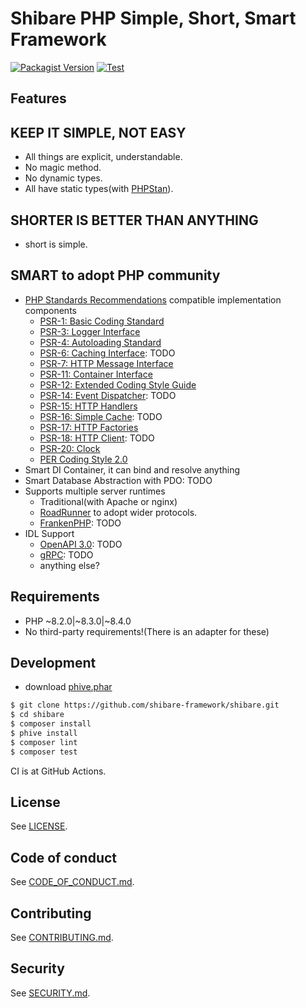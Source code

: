 # Shibare PHP Simple, Short, Smart Framework

[![Packagist Version](https://img.shields.io/packagist/v/shibare/framework)](https://packagist.org/packages/shibare/framework) [![Test](https://github.com/shibare-framework/framework/actions/workflows/test.yaml/badge.svg)](https://github.com/shibare-framework/framework/actions/workflows/test.yaml)

## Features

## KEEP IT SIMPLE, NOT EASY

- All things are explicit, understandable.
- No magic method.
- No dynamic types.
- All have static types(with [PHPStan](https://phpstan.org/)).

## SHORTER IS BETTER THAN ANYTHING

- short is simple.

## SMART to adopt PHP community

- [PHP Standards Recommendations](https://www.php-fig.org/psr/) compatible implementation components
    - [PSR-1: Basic Coding Standard](https://www.php-fig.org/psr/psr-1)
    - [PSR-3: Logger Interface](https://www.php-fig.org/psr/psr-3)
    - [PSR-4: Autoloading Standard](https://www.php-fig.org/psr/psr-4)
    - [PSR-6: Caching Interface](https://www.php-fig.org/psr/psr-6): TODO
    - [PSR-7: HTTP Message Interface](https://www.php-fig.org/psr/psr-7)
    - [PSR-11: Container Interface](https://www.php-fig.org/psr/psr-11)
    - [PSR-12: Extended Coding Style Guide](https://www.php-fig.org/psr/psr-12)
    - [PSR-14: Event Dispatcher](https://www.php-fig.org/psr/psr-14): TODO
    - [PSR-15: HTTP Handlers](https://www.php-fig.org/psr/psr-15)
    - [PSR-16: Simple Cache](https://www.php-fig.org/psr/psr-16): TODO
    - [PSR-17: HTTP Factories](https://www.php-fig.org/psr/psr-17)
    - [PSR-18: HTTP Client](https://www.php-fig.org/psr/psr-18): TODO
    - [PSR-20: Clock](https://www.php-fig.org/psr/psr-20)
    - [PER Coding Style 2.0](https://www.php-fig.org/per/coding-style/)
- Smart DI Container, it can bind and resolve anything
- Smart Database Abstraction with PDO: TODO
- Supports multiple server runtimes
    - Traditional(with Apache or nginx)
    - [RoadRunner](https://roadrunner.dev/) to adopt wider protocols.
    - [FrankenPHP](https://frankenphp.dev/): TODO
- IDL Support
    - [OpenAPI 3.0](https://www.openapis.org/): TODO
    - [gRPC](https://grpc.io/): TODO
    - anything else?

## Requirements

- PHP ~8.2.0|~8.3.0|~8.4.0
- No third-party requirements!(There is an adapter for these)

## Development

- download [phive.phar](https://phar.io/)

```sh
$ git clone https://github.com/shibare-framework/shibare.git
$ cd shibare
$ composer install
$ phive install
$ composer lint
$ composer test
```

CI is at GitHub Actions.

## License

See [LICENSE](./LICENSE).

## Code of conduct

See [CODE_OF_CONDUCT.md](./CODE_OF_CONDUCT.md).

## Contributing

See [CONTRIBUTING.md](./CONTRIBUTING.md).

## Security

See [SECURITY.md](./SECURITY.md).
